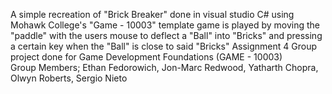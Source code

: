 A simple recreation of "Brick Breaker" done in visual studio C# using Mohawk College's "Game - 10003" template 
game is played by moving the "paddle" with the users mouse to deflect a "Ball" into "Bricks" and pressing a certain key when the "Ball" is close to said "Bricks"
Assignment 4 Group project done for Game Development Foundations (GAME - 10003)  
Group Members; Ethan Fedorowich, Jon-Marc Redwood, Yatharth Chopra, Olwyn Roberts, Sergio Nieto
